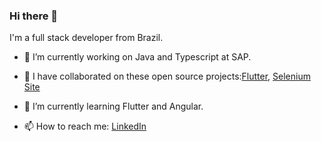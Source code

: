 ### Hi there 👋

I'm a full stack developer from Brazil.

- 🔭 I’m currently working on Java and Typescript at SAP.
- 👯 I have collaborated on these open source projects:[Flutter](https://github.com/flutter/flutter), [Selenium Site](https://github.com/SeleniumHQ/seleniumhq.github.io)

- 🌱 I’m currently learning Flutter and Angular.
- 📫 How to reach me: [LinkedIn](https://www.linkedin.com/in/natanportilho/)


<!--
**natanportilho/natanportilho** is a ✨ _special_ ✨ repository because its `README.md` (this file) appears on your GitHub profile.

Here are some ideas to get you started:

- 🔭 I’m currently working on ...
- 🌱 I’m currently learning ...
- 👯 I’m looking to collaborate on ...
- 🤔 I’m looking for help with ...
- 💬 Ask me about ...
- 📫 How to reach me: ...
- 😄 Pronouns: ...
- ⚡ Fun fact: ...
-->
